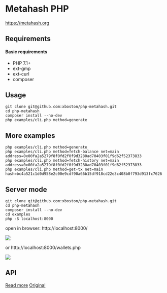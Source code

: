 # Metahash PHP
https://metahash.org

## Requirements

#### Basic requirements
- PHP 7.1+
- ext-gmp
- ext-curl
- composer

## Usage

```shell
git clone git@github.com:xboston/php-metahash.git
cd php-metahash
composer install --no-dev
php examples/cli.php method=generate
```

## More examples
```
php examples/cli.php method=generate
php examples/cli.php method=fetch-balance net=main address=0x00fa2a5279f8f0fd2f0f9d3280ad70403f01f9d62f52373833
php examples/cli.php method=fetch-history net=main address=0x00fa2a5279f8f0fd2f0f9d3280ad70403f01f9d62f52373833
php examples/cli.php method=get-tx net=main hash=bc4a521c1d0d958e2c00e9cdf90a66b15df918cd22e3c408b0f793d913fc7626
```

## Server mode
```
git clone git@github.com:xboston/php-metahash.git
cd php-metahash
composer install --no-dev
cd examples
php -S localhost:8000
```

open in browser: http://localhost:8000/ 

![](https://raw.githubusercontent.com/xboston/php-metahash/master/media/browser.png)


or http://localhost:8000/wallets.php

![](https://raw.githubusercontent.com/xboston/php-metahash/master/media/wallets.png)

## API
[Read more](https://github.com/metahashorg/crypt_example_php/wiki/API)
[Original](https://github.com/metahashorg/crypt_example_php)